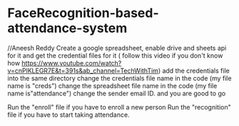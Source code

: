 # FaceRecognition-based-attendance-system
//Aneesh Reddy
Create a google spreadsheet,
enable drive and sheets api for it
and  get the credential files for it ( follow this video if you don't know how https://www.youtube.com/watch?v=cnPlKLEGR7E&t=391s&ab_channel=TechWithTim)
add the credentials file into the same directory 
change the credentials file name in the code (my file name is "creds")
change the spreadsheet file name in the code (my file name is"attendance") 
change the sender email ID. 
and you are good to go


Run the "enroll" file if you have to enroll a new person
Run the "recognition" file if you have to start taking attendance.
